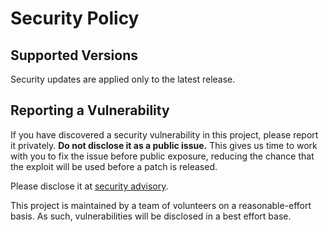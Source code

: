 # Security Policy

## Supported Versions

Security updates are applied only to the latest release.

## Reporting a Vulnerability

If you have discovered a security vulnerability in this project, please report it privately. **Do not disclose it as a public issue.** This gives us time to work with you to fix the issue before public exposure, reducing the chance that the exploit will be used before a patch is released.

Please disclose it at [security advisory](https://github.com/godbus/dbus/security/advisories/new).

This project is maintained by a team of volunteers on a reasonable-effort basis. As such, vulnerabilities will be disclosed in a best effort base.
